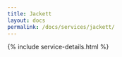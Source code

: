 ```yaml
---
title: Jackett
layout: docs
permalink: /docs/services/jackett/
---
```


{% include service-details.html %}
